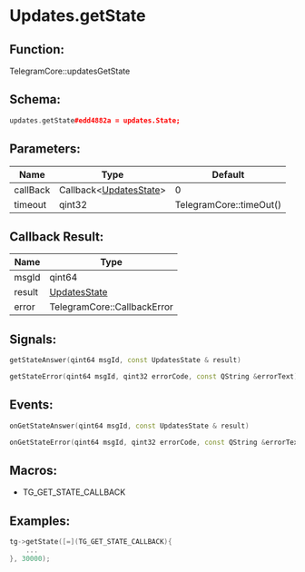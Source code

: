 # Updates.getState

## Function:

TelegramCore::updatesGetState

## Schema:

```c++
updates.getState#edd4882a = updates.State;
```
## Parameters:

|Name|Type|Default|
|----|----|-------|
|callBack|Callback&lt;[UpdatesState](../../types/updatesstate.md)&gt;|0|
|timeout|qint32|TelegramCore::timeOut()|

## Callback Result:

|Name|Type|
|----|----|
|msgId|qint64|
|result|[UpdatesState](../../types/updatesstate.md)|
|error|TelegramCore::CallbackError|

## Signals:

```c++
getStateAnswer(qint64 msgId, const UpdatesState & result)
```
```c++
getStateError(qint64 msgId, qint32 errorCode, const QString &errorText)
```

## Events:

```c++
onGetStateAnswer(qint64 msgId, const UpdatesState & result)
```
```c++
onGetStateError(qint64 msgId, qint32 errorCode, const QString &errorText)
```

## Macros:

* TG_GET_STATE_CALLBACK

## Examples:

```c++
tg->getState([=](TG_GET_STATE_CALLBACK){
    ...
}, 30000);
```
